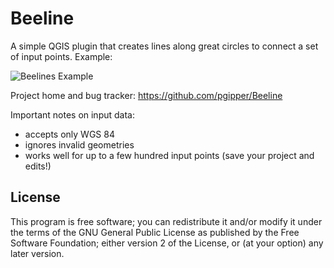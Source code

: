 Beeline
================
A simple QGIS plugin that creates lines along great circles to connect a set of input points. 
Example:

![Beelines Example](beelines.png)

Project home and bug tracker: https://github.com/pgipper/Beeline

Important notes on input data:

* accepts only WGS 84
* ignores invalid geometries
* works well for up to a few hundred input points (save your project and edits!)

License
-------------
This program is free software; you can redistribute it and/or modify
it under the terms of the GNU General Public License as published by
the Free Software Foundation; either version 2 of the License, or
(at your option) any later version.